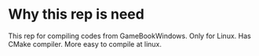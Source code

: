 # Why this rep is need
This rep for compiling codes from GameBookWindows.
Only for Linux. Has CMake compiler.
More easy to compile at linux.
